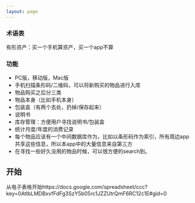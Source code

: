 ```yaml
---
layout: page
---
```

### 术语表

有形资产：买一个手机算资产，买一个app不算

### 功能

- PC版，移动版，Mac版
- 手机扫描条形码/二维码，可以将新购买的物品进行入库
- 物品购买之后分三类
 - 物品本身（比如手机本身）
 - 包装盒（有两个去处，扔掉/保存起来）
 - 说明书
- 库存管理：方便用户寻找说明书/包装盒
- 统计月度/年度的消费记录
- 每个物品应该有一个中间数据库作为，比如以条形码作为索引，所有周边app共享这些信息，所以本app中的大量信息来自第三方
- 在寻找一些好久没用的物品时候，可以很方便的search到。

## 开始

从电子表格开始https://docs.google.com/spreadsheet/ccc?key=0AtIbLMDBxvfFdFg3SzY5b05rc1JZZUtrQmF6RC12c1E#gid=0

